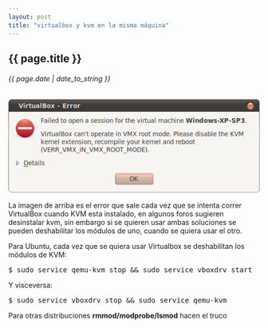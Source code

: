 ```yaml
---
layout: post
title: "virtualbox y kvm en la misma máquina"
---
```


## {{ page.title }}

###### {{ page.date | date_to_string }}

**[![](/assets/img/55.png)](/assets/img/55.png)**

La imagen de arriba es el error que sale cada vez que se intenta correr VirtualBox cuando KVM esta instalado, en algunos foros sugieren desinstalar kvm, sin embargo si se quieren usar ambas soluciones se pueden deshabilitar los módulos de uno, cuando se quiera usar el otro.

Para Ubuntu, cada vez que se quiera usar Virtualbox se deshabilitan los módulos de KVM:

<pre class="sh_sh">
$ sudo service qemu-kvm stop &amp;&amp; sudo service vboxdrv start
</pre>

Y visceversa:

<pre class="sh_sh">
$ sudo service vboxdrv stop &amp;&amp; sudo service qemu-kvm
</pre>

Para otras distribuciones **rmmod/modprobe/lsmod** hacen el truco
